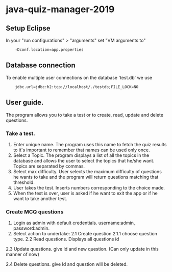 # java-quiz-manager-2019

## Setup Eclipse
In your "run configurations" > "arguments" set "VM arguments to"

        -Dconf.location=app.properties
        
## Database connection
To enable multiple user connections on the database 'test.db' we use

        jdbc.url=jdbc:h2:tcp://localhost/./testdb;FILE_LOCK=NO
        

## User guide. 

The program allows you to take a test or to create, read, update and delete questions.

### Take a test.
1.  Enter unique name. The program uses this name to fetch the quiz results to it's important to remember that names can be used only once.
2.  Select a Topic. The program displays a list of all the topics in the database and allows the user to select the topics that he/she want. Topics are separated by commas.
3.  Select max difficulty. User selects the maximum difficulty of questions he wants to take and the program will return questions matching that threshold.
4.  User takes the test. Inserts numbers corresponding to the choice made.
5.  When the test is over, user is asked if he want to exit the app or if he want to take another test.

### Create MCQ questions
1. Login as admin with default credentials. username:admin, password:admin.
2. Select action to undertake:
  2.1 Create question
    2.1.1 choose question type.
2.2 Read questions. Displays all questions id

2.3 Update questions. give Id and new question. (Can only update in this manner of now)

2.4 Delete questions. give Id and question will be deleted. 
